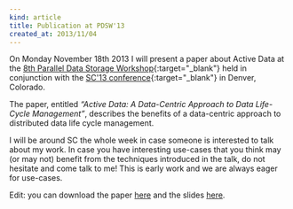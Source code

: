```yaml
---
kind: article
title: Publication at PDSW'13
created_at: 2013/11/04
---
```


On Monday November 18th 2013 I will present a paper about Active Data at the [8th Parallel
Data Storage Workshop](http://www.pdsw.org/){:target="_blank"} held in conjunction with the
[SC'13 conference](http://sc13.supercomputing.org/ "Super Computing 2013"){:target="_blank"} in Denver, Colorado.

The paper, entitled *&ldquo;Active Data: A Data-Centric Approach to Data Life-Cycle Management&rdquo;*, describes the benefits
of a data-centric approach to distributed data life cycle management.<!--more--><br />

I will be around SC the whole week in case someone is interested to talk about my work. In case you have interesting
use-cases that you think may (or may not) benefit from the techniques introduced in the talk, do not hesitate and come
talk to me! This is early work and we are always eager for use-cases.

Edit: you can download the paper [here](/download/p39-pdsw13-simonet.pdf) and the
slides [here](/download/PDSW13_slides.pdf).
